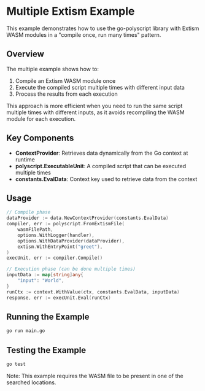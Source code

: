 # Multiple Extism Example

This example demonstrates how to use the go-polyscript library with Extism WASM modules in a "compile once, run many times" pattern.

## Overview

The multiple example shows how to:

1. Compile an Extism WASM module once
2. Execute the compiled script multiple times with different input data
3. Process the results from each execution

This approach is more efficient when you need to run the same script multiple times with different inputs, as it avoids recompiling the WASM module for each execution.

## Key Components

- **ContextProvider**: Retrieves data dynamically from the Go context at runtime
- **polyscript.ExecutableUnit**: A compiled script that can be executed multiple times
- **constants.EvalData**: Context key used to retrieve data from the context

## Usage

```go
// Compile phase
dataProvider := data.NewContextProvider(constants.EvalData)
compiler, err := polyscript.FromExtismFile(
    wasmFilePath,
    options.WithLogger(handler),
    options.WithDataProvider(dataProvider),
    extism.WithEntryPoint("greet"),
)
execUnit, err := compiler.Compile()

// Execution phase (can be done multiple times)
inputData := map[string]any{
    "input": "World",
}
runCtx := context.WithValue(ctx, constants.EvalData, inputData)
response, err := execUnit.Eval(runCtx)
```

## Running the Example

```bash
go run main.go
```

## Testing the Example

```bash
go test
```

Note: This example requires the WASM file to be present in one of the searched locations.
